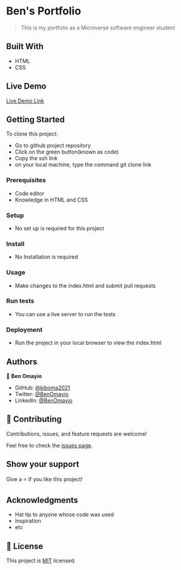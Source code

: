 # Ben's Portfolio

> This is my portfolio as a Microverse software engineer student


## Built With

- HTML
- CSS

## Live Demo

[Live Demo Link](https://ben-microverse-project.com)

## Getting Started

To clone this project:
- Go to github project repository
- Click on the green button(known as code)
- Copy the ssh link
- on your local machine, type the command git clone link


### Prerequisites
- Code editor
- Knowledge in HTML and CSS

### Setup
- No set up is required for this project

### Install
- No Installation is required

### Usage
- Make changes to the index.html and submit pull requests

### Run tests
- You can use a live server to run the tests

### Deployment
- Run the project in your local browser to view the index.html



## Authors

👤 **Ben Omayio**

- GitHub: [@kiboma2021](https://github.com/kiboma2021)
- Twitter: [@BenOmayio](https://twitter.com/omayiobenj)
- LinkedIn: [@BenOmayio](https://www.linkedin.com/in/ben-omayio-74622469/)



## 🤝 Contributing

Contributions, issues, and feature requests are welcome!

Feel free to check the [issues page](https://github.com/BenOmayio/HelloMicroverse/issues).

## Show your support

Give a ⭐️ if you like this project!

## Acknowledgments

- Hat tip to anyone whose code was used
- Inspiration
- etc

## 📝 License

This project is [MIT](./MIT.md) licensed.
